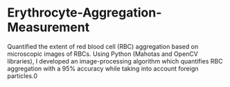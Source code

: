 # Erythrocyte-Aggregation-Measurement
Quantified the extent of red blood cell (RBC) aggregation based on microscopic images of RBCs. Using Python (Mahotas and OpenCV libraries), I developed an image-processing algorithm which quantifies RBC aggregation with a 95% accuracy while taking into account foreign particles.0
